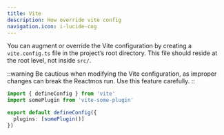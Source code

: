 ```yaml
---
title: Vite
description: How override vite config
navigation.icon: i-lucide-cog
---
```


You can augment or override the Vite configuration by creating a `vite.config.ts` file in the project’s root directory. This file should reside at the root level, not inside `src/`.

::warning
Be cautious when modifying the Vite configuration, as improper changes can break the Reactmos run. Use this feature carefully.
::

```ts
import { defineConfig } from 'vite'
import somePlugin from 'vite-some-plugin'

export default defineConfig({
  plugins: [somePlugin()]
})
```